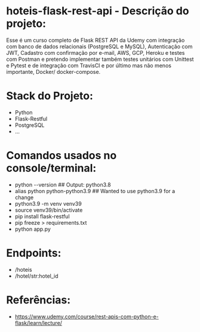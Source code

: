 # hoteis-flask-rest-api - Descrição do projeto:

Esse é um curso completo de Flask REST API da Udemy com integração com banco de dados relacionais (PostgreSQL e MySQL),  Autenticação com JWT, Cadastro com confirmação por e-mail, AWS, GCP, Heroku e testes com Postman e pretendo implementar também testes unitários com Unittest e Pytest e de integração com TravisCI e por último mas não menos importante, Docker/ docker-compose.


# Stack do Projeto:

- Python
- Flask-Restful
- PostgreSQL
- ...

# Comandos usados no console/terminal:

- python --version   ## Output: python3.8
- alias python python-python3.9   ## Wanted to use python3.9 for a change
- python3.9 -m venv venv39
- source venv39/bin/activate
- pip install flask-restful
- pip freeze > requirements.txt
- python app.py

# Endpoints:

- /hoteis
- /hotel/str:hotel_id

# Referências:

- https://www.udemy.com/course/rest-apis-com-python-e-flask/learn/lecture/
